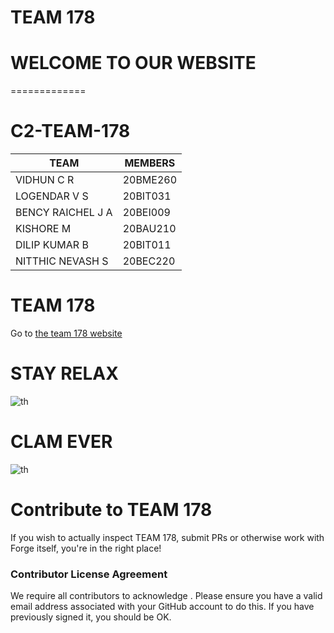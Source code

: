 # TEAM 178


# WELCOME TO OUR WEBSITE 

=============
# C2-TEAM-178

|    TEAM              | MEMBERS|
| -------------        | -------|
|   VIDHUN C R         |20BME260|
|   LOGENDAR V S       |20BIT031|
|   BENCY RAICHEL J A  |20BEI009|
|   KISHORE M          |20BAU210|
|   DILIP KUMAR B      |20BIT011|
|   NITTHIC NEVASH S   |20BEC220|





# TEAM 178

Go to [the team 178 website](https://youtube.com/shorts/fH1TdV4sDdc?feature=share)





# STAY RELAX
![th](https://user-images.githubusercontent.com/100404698/155829982-96d73a8f-d04c-4c76-b660-ee9cb34091db.jpg)


# CLAM EVER


![th](https://user-images.githubusercontent.com/100404698/155829998-3a675c65-74f0-4a61-8cb9-04523fa5f753.jpg)



# Contribute to TEAM 178

If you wish to actually inspect TEAM 178, submit PRs or otherwise work
 with Forge itself, you're in the right place!
 



### Contributor License Agreement
We require all contributors to acknowledge . Please ensure you have a valid email address
 associated with your GitHub account to do this. If you have previously
 signed it, you should be OK.

